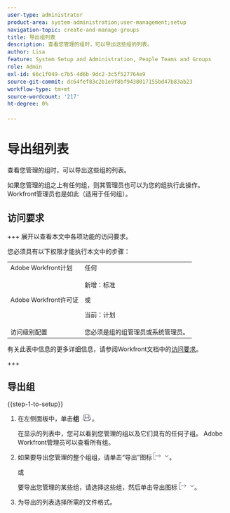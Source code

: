 ```yaml
---
user-type: administrator
product-area: system-administration;user-management;setup
navigation-topic: create-and-manage-groups
title: 导出组列表
description: 查看您管理的组时，可以导出这些组的列表。
author: Lisa
feature: System Setup and Administration, People Teams and Groups
role: Admin
exl-id: 66c1f049-c7b5-4d6b-9dc2-3c5f527764e9
source-git-commit: dc64fef83c2b1e9f8bf9438017155bd47b83ab23
workflow-type: tm+mt
source-wordcount: '217'
ht-degree: 0%

---
```


# 导出组列表

查看您管理的组时，可以导出这些组的列表。

如果您管理的组之上有任何组，则其管理员也可以为您的组执行此操作。 Workfront管理员也是如此（适用于任何组）。

## 访问要求

+++ 展开以查看本文中各项功能的访问要求。

您必须具有以下权限才能执行本文中的步骤：

<table style="table-layout:auto"> 
 <col> 
 <col> 
 <tbody> 
  <tr> 
   <td role="rowheader">Adobe Workfront计划</td> 
   <td>任何</td> 
  </tr> 
  <tr> 
  <tr> 
   <td role="rowheader">Adobe Workfront许可证</td> 
   <td><p>新增：标准</p>
       <p>或</p>
       <p>当前：计划</p></td>
  </tr> 
  </tr> 
  <tr> 
   <td role="rowheader">访问级别配置</td> 
   <td>您必须是组的组管理员或系统管理员。</td>
  </tr> 
 </tbody> 
</table>

有关此表中信息的更多详细信息，请参阅Workfront文档中的[访问要求](/help/quicksilver/administration-and-setup/add-users/access-levels-and-object-permissions/access-level-requirements-in-documentation.md)。

+++

## 导出组

{{step-1-to-setup}}

1. 在左侧面板中，单击&#x200B;**组** ![](assets/groups-icon.png)。

   在显示的列表中，您可以看到您管理的组以及它们具有的任何子组。 Adobe Workfront管理员可以查看所有组。

1. 如果要导出您管理的整个组组，请单击“导出”图标![](assets/export.png)。

   或

   要导出您管理的某些组，请选择这些组，然后单击导出图标![](assets/export.png)。

1. 为导出的列表选择所需的文件格式。
